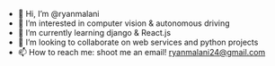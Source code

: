 - 👋 Hi, I’m @ryanmalani
- 👀 I’m interested in computer vision & autonomous driving
- 🌱 I’m currently learning django & React.js
- 💞️ I’m looking to collaborate on web services and python projects
- 📫 How to reach me: shoot me an email! ryanmalani24@gmail.com

<!---
ryanmalani/ryanmalani is a ✨ special ✨ repository because its `README.md` (this file) appears on your GitHub profile.
You can click the Preview link to take a look at your changes.
--->
